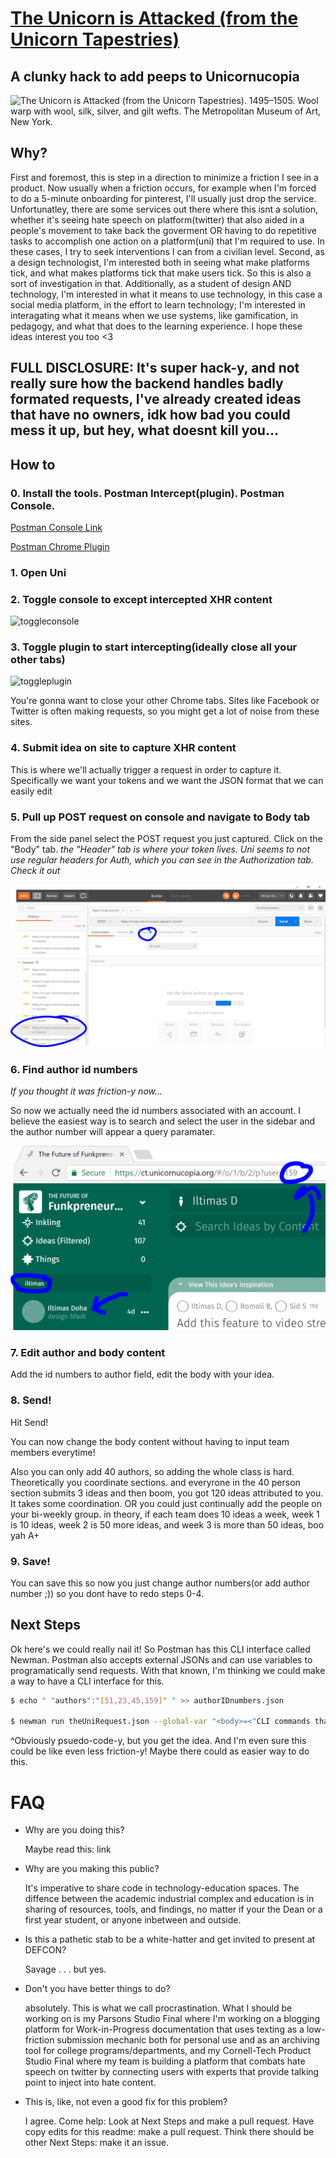 # [The Unicorn is Attacked (from the Unicorn Tapestries)][1]
## A clunky hack to add peeps to Unicornucopia

![*The Unicorn is Attacked (from the Unicorn Tapestries)*. 1495–1505. Wool warp with wool, silk, silver, and gilt wefts. The Metropolitan Museum of Art, New York.](https://images.metmuseum.org/CRDImages/cl/web-large/DP118985.jpg "*The Unicorn is Attacked (from the Unicorn Tapestries)*. 1495–1505. Wool warp with wool, silk, silver, and gilt wefts. The Metropolitan Museum of Art, New York.")

## Why?

First and foremost, this is step in a direction to minimize a friction I see in a product. Now usually when a friction occurs, for example when I'm forced to do a 5-minute onboarding for pinterest, I'll usually just drop the service. Unfortunatley, there are some services out there where this isnt a solution, whether it's seeing hate speech on platform(twitter) that also aided in a people's movement to take back the goverment OR having to do repetitive tasks to accomplish one action on a platform(uni) that I'm required to use. In these cases, I try to seek interventions I can from a civilian level. Second, as a design technologist, I'm interested both in seeing what make platforms tick, and what makes platforms tick that make users tick. So this is also a sort of investigation in that. Additionally, as a student of design AND technology, I'm interested in what it means to use technology, in this case a social media platform, in the effort to learn technology; I'm interested in interagating what it means when we use systems, like gamification, in pedagogy, and what that does to the learning experience. I hope these ideas interest you too <3 

## FULL DISCLOSURE: It's super hack-y, and not really sure how the backend handles badly formated requests, I've already created ideas that have no owners, idk how bad you could mess it up, but hey, what doesnt kill you...

## How to

### 0. Install the tools. Postman Intercept(plugin). Postman Console.

[Postman Console Link][2]

[Postman Chrome Plugin][3]

### 1. Open Uni

### 2. Toggle console to except intercepted XHR content

![toggleconsole](https://www.getpostman.com/img/v1/docs/interceptor_cookies/interceptor_cookies_1.png)

### 3. Toggle plugin to start intercepting(ideally close all your other tabs)

![toggleplugin](https://s3.amazonaws.com/postman-static-getpostman-com/postman-docs/proxy.interceptExt.png)

You're gonna want to close your other Chrome tabs. Sites like Facebook or Twitter 
is often making requests, so you might get a lot of noise from these sites.

### 4. Submit idea on site to capture XHR content

This is where we'll actually trigger a request in order to capture it. Specifically 
we want your tokens and we
want the JSON format that we can easily edit

### 5. Pull up POST request on console and navigate to Body tab

From the side panel select the POST request you just captured. Click on the "Body" tab. 
*the "Header" tab is where your token lives. Uni seems to not use regular headers for Auth, 
which you can see in the Authorization tab. Check it out*

![Pull up POST request on console and navigate to Body tab](https://raw.githubusercontent.com/iltimasd/The-Unicorn-Is-Attacked-from-the-unicorn-tapestries/master/capture1.PNG "Pull up POST request on console and navigate to Body tab")

### 6. Find author id numbers

*If you thought it was friction-y now...*

So now we actually need the id numbers associated with an account.
I believe the easiest way is to search and select the user in the sidebar and the author 
number will appear a query paramater.

![Edit author numbers](https://raw.githubusercontent.com/iltimasd/The-Unicorn-Is-Attacked-from-the-unicorn-tapestries/master/capture2.PNG "Edit author numbers")

### 7. Edit author and body content

Add the id numbers to author field, edit the body with your idea.
### 8. Send!

Hit Send!

You can now change the body content without having to input team members everytime!

Also you can only add 40 authors, so adding the whole class is hard. 
Theoretically you coordinate sections. and everyrone in the 40 person section submits 3
ideas and then boom, you got 120 ideas attributed to you. It takes some coordination. OR
you could just continually add the people on your bi-weekly group. in theory, if each team does 10 ideas a week, week 1 is 10 ideas, week 2 is 50 more ideas, and week 3 is more than 50 ideas, boo yah A+

### 9. Save!
You can save this so now you just change author numbers(or add author number ;)) so you dont have to redo steps 0-4.

[1]:https://www.metmuseum.org/art/collection/search/467639
[2]:https://www.getpostman.com/apps
[3]:https://chrome.google.com/webstore/detail/postman/fhbjgbiflinjbdggehcddcbncdddomop?hl=en

## Next Steps

Ok here's we could really nail it! So Postman has this CLI interface called Newman. Postman also accepts external JSONs and can use variables to programatically send requests. With that known, I'm thinking we could make a way to have a CLI interface for this.

```bash
$ echo " "authors":"[51,23,45,159]" " >> authorIDnumbers.json

$ newman run theUniRequest.json --global-var "<body>=<"CLI commands that can easily add collaborators to a project idea on uni">" -d authorIDnumbers.json

```

^Obviously psuedo-code-y, but you get the idea. And I'm even sure this could be like even less friction-y! Maybe there could as easier way to do this.

# FAQ

- Why are you doing this?

	Maybe read this: link

- Why are you making this public?

	It's imperative to share code in technology-education spaces. The diffence between the academic industrial complex and education is in sharing of resources, tools, and findings, no matter if your the Dean or a first year student, or anyone inbetween and outside.

- Is this a pathetic stab to be a white-hatter and get invited to present at DEFCON?

	Savage . . . but yes.

- Don't you have better things to do?

	absolutely. This is what we call procrastination. What I should be working on is my Parsons Studio Final where I'm working on a blogging platform for Work-in-Progress documentation that uses texting as a low-friction submission mechanic both for personal use and as an archiving tool for college programs/departments, and my Cornell-Tech Product Studio Final where my team is building a platform that combats hate speech on twitter by connecting users with experts that provide talking point to inject into hate content. 

- This is, like, not even a good fix for this problem?

	I agree. Come help: Look at Next Steps and make a pull request. Have copy edits for this readme: make a pull request. Think there should be other Next Steps: make it an issue.

